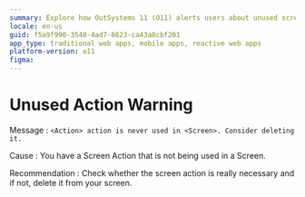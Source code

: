 ```yaml
---
summary: Explore how OutSystems 11 (O11) alerts users about unused screen actions to enhance application efficiency.
locale: en-us
guid: f5a9f990-3540-4ad7-8623-ca43a8cbf201
app_type: traditional web apps, mobile apps, reactive web apps
platform-version: o11
figma:
---
```


# Unused Action Warning

Message
:   `<Action> action is never used in <Screen>. Consider deleting it.`

Cause
:   You have a Screen Action that is not being used in a Screen.

Recommendation
:   Check whether the screen action is really necessary and if not, delete it from your screen.
